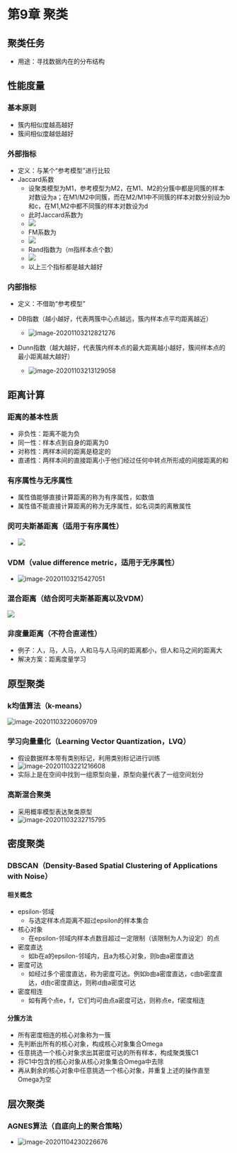 # 第9章 聚类

## 聚类任务

- 用途：寻找数据内在的分布结构

## 性能度量

### 基本原则

- 簇内相似度越高越好
- 簇间相似度越低越好

### 外部指标

- 定义：与某个“参考模型”进行比较
- Jaccard系数
  - 设聚类模型为M1，参考模型为M2，在M1、M2的分簇中都是同簇的样本对数设为a；在M1/M2中同簇，而在M2/M1中不同簇的样本对数分别设为b和c，在M1,M2中都不同簇的样本对数设为d
  - 此时Jaccard系数为
  - ![](https://i.loli.net/2020/11/03/9RklnevWzKUFXTD.gif)
  - FM系数为
  - ![](https://i.loli.net/2020/11/03/7nm84bO6ItC2LA9.gif)
  - Rand指数为（m指样本点个数）
  - ![](https://i.loli.net/2020/11/03/8KHxQ9BDvgaLwNy.gif)
  - 以上三个指标都是越大越好

### 内部指标

- 定义：不借助“参考模型”

- DB指数（越小越好，代表两簇中心点越远，簇内样本点平均距离越近）
  - ![image-20201103212821276](https://i.loli.net/2020/11/03/i4DTmCPSyzgFnaU.png)
- Dunn指数（越大越好，代表簇内样本点的最大距离越小越好，簇间样本点的最小距离越大越好）
  - ![image-20201103213129058](https://i.loli.net/2020/11/03/gzspf8uXSrmyF5N.png)

## 距离计算

### 距离的基本性质

- 非负性：距离不能为负
- 同一性：样本点到自身的距离为0
- 对称性：两样本间的距离是稳定的
- 直递性：两样本间的直接距离小于他们经过任何中转点所形成的间接距离的和

### 有序属性与无序属性

- 属性值能够直接计算距离的称为有序属性，如数值
- 属性值不能直接计算距离的称为无序属性，如名词类的离散属性

### 闵可夫斯基距离（适用于有序属性）

- ![](https://i.loli.net/2020/11/03/FiXl16VwsT78bPr.gif)

### VDM（value difference metric，适用于无序属性）

- ![image-20201103215427051](https://i.loli.net/2020/11/03/XOIC2SgMQzH1sFU.png)

### 混合距离（结合闵可夫斯基距离以及VDM）

![](https://i.loli.net/2020/11/03/rMBKsdqk6oQJSFU.gif)

### 非度量距离（不符合直递性）

- 例子：人，马，人马，人和马与人马间的距离都小，但人和马之间的距离大
- 解决方案：距离度量学习

## 原型聚类

### k均值算法（k-means）

![image-20201103220609709](https://i.loli.net/2020/11/03/SRXMHZoVh1cKAzu.png)

### 学习向量量化（Learning Vector Quantization，LVQ）

- 假设数据样本带有类别标记，利用类别标记进行训练
- ![image-20201103221216608](https://i.loli.net/2020/11/03/SAL6bPq8WZrJzgd.png)
- 实际上是在空间中找到一组原型向量，原型向量代表了一组空间划分

### 高斯混合聚类

- 采用概率模型表达聚类原型
- ![image-20201103232715795](https://i.loli.net/2020/11/03/WNdp59yPua7evkr.png)

## 密度聚类

### DBSCAN（Density-Based Spatial Clustering of Applications with Noise）

#### 相关概念

- epsilon-邻域
  - 与选定样本点距离不超过epsilon的样本集合
- 核心对象
  - 在epsilon-邻域内样本点数目超过一定限制（该限制为人为设定）的点
- 密度直达
  - 如b在a的epsilon-邻域内，且a为核心对象，则b由a密度直达
- 密度可达
  - 如经过多个密度直达，称为密度可达。例如b由a密度直达，c由b密度直达，d由c密度直达，则称d由a密度可达
- 密度相连
  - 如有两个点e，f，它们均可由点a密度可达，则称点e，f密度相连

#### 分簇方法

- 所有密度相连的核心对象称为一簇
- 先判断出所有的核心对象，构成核心对象集合Omega
- 任意挑选一个核心对象求出其密度可达的所有样本，构成聚类簇C1
- 将C1中包含的核心对象从核心对象集合Omega中去除
- 再从剩余的核心对象中任意挑选一个核心对象，并重复上述的操作直至Omega为空

## 层次聚类

### AGNES算法（自底向上的聚合策略）

- ![image-20201104230226676](https://i.loli.net/2020/11/04/qQdZCPtzlcv7pmn.png)



